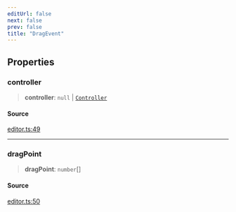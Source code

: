 ```yaml
---
editUrl: false
next: false
prev: false
title: "DragEvent"
---
```


## Properties

### controller

> **controller**: `null` \| [`Controller`](/api-core/classes/controller/)

#### Source

[editor.ts:49](https://github.com/dakhetov/dgmjs/blob/main/packages/core/src/editor.ts#L49)

***

### dragPoint

> **dragPoint**: `number`[]

#### Source

[editor.ts:50](https://github.com/dakhetov/dgmjs/blob/main/packages/core/src/editor.ts#L50)
